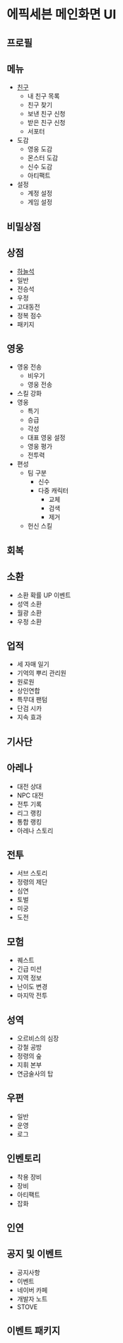 # 에픽세븐 메인화면 UI
## **프로필**
## **메뉴**
  - [친구](https://namu.wiki/w/%EC%97%90%ED%94%BD%EC%84%B8%EB%B8%90/%EC%8B%9C%EC%8A%A4%ED%85%9C#s-4.1)
    * 내 친구 목록
    * 친구 찾기
    * 보낸 친구 신청
    * 받은 친구 신청
    * 서포터
  - 도감
    * 영웅 도감
    * 몬스터 도감
    * 신수 도감
    * 아티팩트
  - 설정
    * 계정 설정
    * 게임 설정
## **비밀상점**
## **상점**
  - [하늘석](https://github.com/sem1308/group1/blob/master/181019epic7/cashtable.md)
  - 일반
  - 전승석
  - 우정
  - 고대동전
  - 정복 점수
  - 패키지
## **영웅**
  - 영웅 전송
    * 비우기
    * 영웅 전송
  - 스킬 강화
  - 영웅
    * 특기
    * 승급
    * 각성
    * 대표 영웅 설정
    * 영웅 평가
    * 전투력
  - 편성
    * 팀 구분
      - 신수
      - 다중 캐릭터
        * 교체
        * 검색
        * 제거
    * 헌신 스킬
## **회복**
## **소환**
  - 소환 확률 UP 이벤트
  - 성역 소환
  - 월광 소환
  - 우정 소환
## **업적**
  - 세 자매 일기
  - 기억의 뿌리 관리원
  - 원로원
  - 상인연합
  - 특무대 팬텀
  - 단검 시카
  - 지속 효과
## **기사단**
## **아레나**
  - 대전 상대
  - NPC 대전
  - 전투 기록
  - 리그 랭킹
  - 통합 랭킹
  - 아레나 스토리
## **전투**
  - 서브 스토리
  - 정령의 제단
  - 심연
  - 토벌
  - 미궁
  - 도전
## **모험**
  - 퀘스트
  - 긴급 미션
  - 지역 정보
  - 난이도 변경
  - 마지막 전투
## **성역**
  - 오르비스의 심장
  - 강철 공방
  - 정령의 숲
  - 지휘 본부
  - 연금술사의 탑
## **우편**
  - 일반
  - 운영
  - 로그
## **인벤토리**
  - 착용 장비
  - 장비
  - 아티팩트
  - 잡화
## **인연**
## 공지 및 이벤트
  - 공지사항
  - 이벤트
  - 네이버 카페
  - 개발자 노트
  - STOVE
## 이벤트 패키지
